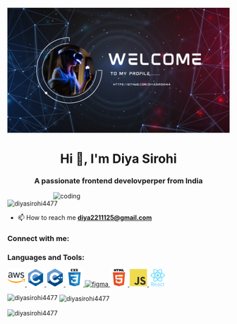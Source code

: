 ![logo](https://github.com/DiyaSirohi44/DiyaSirohi44/blob/main/Blue%20and%20Red%20Edgy%20Gaming%20Youtube%20Banner.png)



<h1 align="center">Hi 👋, I'm Diya Sirohi</h1>
<h3 align="center">A passionate frontend develovperper from India</h3>
   <img align="right" alt="coding" width="400" src="https://encrypted-tbn0.gstatic.com/images?q=tbn:ANd9GcQ3K8G2UqDVSJBopWzF2q9PCrd-zMMKo1cxbg&s">
<p align="left"> <img src="https://komarev.com/ghpvc/?username=diyasirohi4477&label=Profile%20views&color=0e75b6&style=flat" alt="diyasirohi4477" /> </p>

- 📫 How to reach me **diya2211125@gmail.com**

<h3 align="left">Connect with me:</h3>
<p align="left">
</p>

<h3 align="left">Languages and Tools:</h3>
<p align="left"> <a href="https://aws.amazon.com" target="_blank" rel="noreferrer"> <img src="https://raw.githubusercontent.com/devicons/devicon/master/icons/amazonwebservices/amazonwebservices-original-wordmark.svg" alt="aws" width="40" height="40"/> </a> <a href="https://www.cprogramming.com/" target="_blank" rel="noreferrer"> <img src="https://raw.githubusercontent.com/devicons/devicon/master/icons/c/c-original.svg" alt="c" width="40" height="40"/> </a> <a href="https://www.w3schools.com/cpp/" target="_blank" rel="noreferrer"> <img src="https://raw.githubusercontent.com/devicons/devicon/master/icons/cplusplus/cplusplus-original.svg" alt="cplusplus" width="40" height="40"/> </a> <a href="https://www.w3schools.com/css/" target="_blank" rel="noreferrer"> <img src="https://raw.githubusercontent.com/devicons/devicon/master/icons/css3/css3-original-wordmark.svg" alt="css3" width="40" height="40"/> </a> <a href="https://www.figma.com/" target="_blank" rel="noreferrer"> <img src="https://www.vectorlogo.zone/logos/figma/figma-icon.svg" alt="figma" width="40" height="40"/> </a> <a href="https://www.w3.org/html/" target="_blank" rel="noreferrer"> <img src="https://raw.githubusercontent.com/devicons/devicon/master/icons/html5/html5-original-wordmark.svg" alt="html5" width="40" height="40"/> </a> <a href="https://developer.mozilla.org/en-US/docs/Web/JavaScript" target="_blank" rel="noreferrer"> <img src="https://raw.githubusercontent.com/devicons/devicon/master/icons/javascript/javascript-original.svg" alt="javascript" width="40" height="40"/> </a> <a href="https://reactjs.org/" target="_blank" rel="noreferrer"> <img src="https://raw.githubusercontent.com/devicons/devicon/master/icons/react/react-original-wordmark.svg" alt="react" width="40" height="40"/> </a> </p>

<p><img align="left" src="https://github-readme-stats.vercel.app/api/top-langs?username=diyasirohi4477&show_icons=true&locale=en&layout=compact" alt="diyasirohi4477" /></p>

<p>&nbsp;<img align="center" src="https://github-readme-stats.vercel.app/api?username=diyasirohi4477&show_icons=true&locale=en" alt="diyasirohi4477" /></p>

<p><img align="center" src="https://github-readme-streak-stats.herokuapp.com/?user=diyasirohi4477&" alt="diyasirohi4477" /></p>
